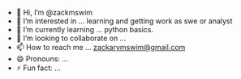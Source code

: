 - 👋 Hi, I’m @zackmswim
- 👀 I’m interested in ... learning and getting work as swe or analyst 
- 🌱 I’m currently learning ... python basics.
- 💞️ I’m looking to collaborate on ... 
- 📫 How to reach me ... zackarymswim@gmail.com
- 😄 Pronouns: ...
- ⚡ Fun fact: ...

<!---
zackmswim/zackmswim is a ✨ special ✨ repository because its `README.md` (this file) appears on your GitHub profile.
You can click the Preview link to take a look at your changes.
--->
